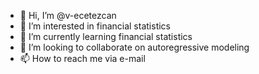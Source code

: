 - 👋 Hi, I’m @v-ecetezcan
- 👀 I’m interested in financial statistics
- 🌱 I’m currently learning financial statistics
- 💞️ I’m looking to collaborate on autoregressive modeling
- 📫 How to reach me via e-mail

<!---
v-ecetezcan/v-ecetezcan is a ✨ special ✨ repository because its `README.md` (this file) appears on your GitHub profile.
You can click the Preview link to take a look at your changes.
--->
